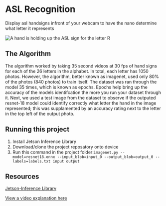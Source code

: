 # ASL Recognition

 Display asl handsigns infront of your webcam to have the nano determine what letter it represents

![A hand is holding up the ASL sign for the letter R](https://github.com/U4Shinez/Project1/blob/master/output.jpg)

## The Algorithm
The algorithm worked by taking 35 second videos at 30 fps of hand signs for each of the 26 letters in the alphabet. In total, each letter has 1050 photos. However, the algorithm, better known as imagenet, used only 80% of the photos (840 photos) to train itself. The dataset was ran through the model 35 times, which is known as epochs. Epochs help bring up the accuracy of the models identifcation the more you run your dataset through it. Next, we used a test image from the dataset to observe if the outputed resnet-18 model could identify correctly what letter the hand in the image represented; this was supplamented by an accuracy rating next to the letter in the top left of the output photo.

## Running this project
1. Install Jetson Inference Library
2. Download/clone the project reposatory onto device 
3. Run this command in the project folder:`imagenet.py --model=resnet18.onnx --input_blob=input_0 --output_blob=output_0 --labels=labels.txt input output`

## Resources
[Jetson-Inference Library](https://github.com/dusty-nv/jetson-inference/tree/master)

[View a video explanation here](https://drive.google.com/file/d/1Dyi7YSmz4RfLGuaz1L48nzKutFYDn9d2/view?usp=sharing)
